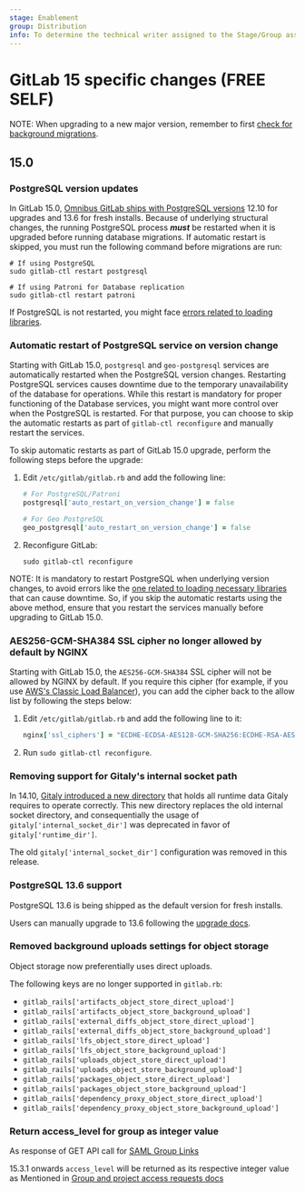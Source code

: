 ```yaml
---
stage: Enablement
group: Distribution
info: To determine the technical writer assigned to the Stage/Group associated with this page, see https://about.gitlab.com/handbook/engineering/ux/technical-writing/#designated-technical-writers
---
```


# GitLab 15 specific changes **(FREE SELF)**

NOTE:
When upgrading to a new major version, remember to first [check for background migrations](https://docs.gitlab.com/ee/update/index.html#checking-for-background-migrations-before-upgrading).

## 15.0

### PostgreSQL version updates

In GitLab 15.0, [Omnibus GitLab ships with PostgreSQL versions](https://docs.gitlab.com/ee/administration/package_information/postgresql_versions.html) 12.10 for upgrades and 13.6 for fresh installs.
Because of underlying structural changes, the running PostgreSQL
process **_must_** be restarted when it is upgraded before running database migrations. If automatic
restart is skipped, you must run the following command before
migrations are run:

```shell
# If using PostgreSQL
sudo gitlab-ctl restart postgresql

# If using Patroni for Database replication
sudo gitlab-ctl restart patroni
```

If PostgreSQL is not restarted, you might face
[errors related to loading libraries](../settings/database.md#could-not-load-library-plpgsqlso).

### Automatic restart of PostgreSQL service on version change

Starting with GitLab 15.0, `postgresql` and `geo-postgresql` services are
automatically restarted when the PostgreSQL version changes. Restarting
PostgreSQL services causes downtime due to the temporary unavailability of the
database for operations. While this restart is mandatory for proper functioning
of the Database services, you might want more control over when the PostgreSQL
is restarted. For that purpose, you can choose to skip the automatic restarts as
part of `gitlab-ctl reconfigure` and manually restart the services.

To skip automatic restarts as part of GitLab 15.0 upgrade, perform the following
steps before the upgrade:

1. Edit `/etc/gitlab/gitlab.rb` and add the following line:

   ```ruby
   # For PostgreSQL/Patroni
   postgresql['auto_restart_on_version_change'] = false

   # For Geo PostgreSQL
   geo_postgresql['auto_restart_on_version_change'] = false
   ```

1. Reconfigure GitLab:

   ```shell
   sudo gitlab-ctl reconfigure
   ```

NOTE:
It is mandatory to restart PostgreSQL when underlying version changes, to avoid
errors like the [one related to loading necessary libraries](../settings/database.md#could-not-load-library-plpgsqlso)
that can cause downtime. So, if you skip the automatic restarts using the above
method, ensure that you restart the services manually before upgrading to GitLab
15.0.

### AES256-GCM-SHA384 SSL cipher no longer allowed by default by NGINX

Starting with GitLab 15.0, the `AES256-GCM-SHA384` SSL cipher will not be allowed by
NGINX by default. If you require this cipher (for example, if you use
[AWS's Classic Load Balancer](https://docs.aws.amazon.com/en_en/elasticloadbalancing/latest/classic/elb-ssl-security-policy.html#ssl-ciphers)),
you can add the cipher back to the allow list by following the steps below:

1. Edit `/etc/gitlab/gitlab.rb` and add the following line to it:

   ```ruby
   nginx['ssl_ciphers'] = "ECDHE-ECDSA-AES128-GCM-SHA256:ECDHE-RSA-AES128-GCM-SHA256:ECDHE-ECDSA-AES256-GCM-SHA384:ECDHE-RSA-AES256-GCM-SHA384:ECDHE-ECDSA-CHACHA20-POLY1305:ECDHE-RSA-CHACHA20-POLY1305:DHE-RSA-AES128-GCM-SHA256:DHE-RSA-AES256-GCM-SHA384:AES256-GCM-SHA384"
   ```

1. Run `sudo gitlab-ctl reconfigure`.

### Removing support for Gitaly's internal socket path

In 14.10, [Gitaly introduced a new directory](gitlab_14_changes.md#gitaly-runtime-directory) that holds all runtime data Gitaly requires to operate correctly. This new directory replaces the old internal socket directory, and consequentially the usage of `gitaly['internal_socket_dir']` was deprecated in favor of `gitaly['runtime_dir']`.

The old `gitaly['internal_socket_dir']` configuration was removed in this release.

### PostgreSQL 13.6 support

PostgreSQL 13.6 is being shipped as the default version for fresh installs.

Users can manually upgrade to 13.6 following the [upgrade docs](../settings/database.md#gitlab-150-and-later).

### Removed background uploads settings for object storage

Object storage now preferentially uses direct uploads.

The following keys are no longer supported in `gitlab.rb`:

- `gitlab_rails['artifacts_object_store_direct_upload']`
- `gitlab_rails['artifacts_object_store_background_upload']`
- `gitlab_rails['external_diffs_object_store_direct_upload']`
- `gitlab_rails['external_diffs_object_store_background_upload']`
- `gitlab_rails['lfs_object_store_direct_upload']`
- `gitlab_rails['lfs_object_store_background_upload']`
- `gitlab_rails['uploads_object_store_direct_upload']`
- `gitlab_rails['uploads_object_store_background_upload']`
- `gitlab_rails['packages_object_store_direct_upload']`
- `gitlab_rails['packages_object_store_background_upload']`
- `gitlab_rails['dependency_proxy_object_store_direct_upload']`
- `gitlab_rails['dependency_proxy_object_store_background_upload']`

### Return access_level for group as integer value

As response of GET API call for [SAML Group Links](https://docs.gitlab.com/ee/api/groups.html#saml-group-links)

15.3.1 onwards `access_level` will be returned as its respective integer value as Mentioned in [Group and project access requests docs](https://docs.gitlab.com/ee/api/access_requests.html#valid-access-levels)
